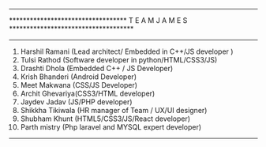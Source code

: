 -------------------------------------------------------------------------------------------


********************************** T E A M  J A M E S  ************************************


--------------------------------------------------------------------------------------------
1) Harshil Ramani (Lead architect/ Embedded in C++/JS developer )
2) Tulsi Rathod (Software developer in python/HTML/CSS3/JS)
3) Drashti Dhola (Embedded C++ / JS Developer)
4) Krish Bhanderi (Android Developer)
5) Meet Makwana (CSS/JS Developer)
6) Archit Ghevariya(CSS3/HTML developer)
7) Jaydev Jadav (JS/PHP developer)
8) Shikkha Tikiwala (HR manager of Team / UX/UI designer)
9) Shubham Khunt (HTML5/CSS3/JS/React developer)
10) Parth mistry (Php laravel and MYSQL expert developer)
-------------------------------------------------------------------------------------------
